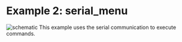 Example 2: serial_menu
==================

![schematic](https://github.com/VasilKalchev/LiquidMenu/blob/master/examples/A_serial_menu/serial_menu.png?raw=true)
This example uses the serial communication to execute commands.

